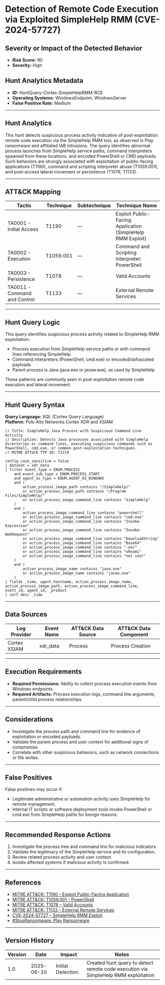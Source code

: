 # Detection of Remote Code Execution via Exploited SimpleHelp RMM (CVE-2024-57727)

## Severity or Impact of the Detected Behavior
- **Risk Score:** 90
- **Severity:** High

## Hunt Analytics Metadata

- **ID:** HuntQuery-Cortex-SimpleHelpRMM-RCE
- **Operating Systems:** WindowsEndpoint, WindowsServer
- **False Positive Rate:** Medium

---

## Hunt Analytics

This hunt detects suspicious process activity indicative of post-exploitation remote code execution via the SimpleHelp RMM tool, as observed in Play ransomware and affiliated IAB intrusions. The query identifies abnormal process launches from SimpleHelp service paths, command interpreters spawned from these locations, and encoded PowerShell or CMD payloads. Such behaviors are strongly associated with exploitation of public-facing applications (T1190), command and scripting interpreter abuse (T1059.001), and post-access lateral movement or persistence (T1078, T1133).

---

## ATT&CK Mapping

| Tactic                        | Technique   | Subtechnique | Technique Name                                            |
|-------------------------------|-------------|--------------|----------------------------------------------------------|
| TA0001 - Initial Access       | T1190       | —            | Exploit Public-Facing Application (SimpleHelp RMM Exploit)|
| TA0002 - Execution            | T1059.001   | —            | Command and Scripting Interpreter: PowerShell            |
| TA0003 - Persistence         | T1078       | —            | Valid Accounts                                           |
| TA0011 - Command and Control | T1133       | —            | External Remote Services                                 |

---

## Hunt Query Logic

This query identifies suspicious process activity related to SimpleHelp RMM exploitation:

- Process execution from SimpleHelp service paths or with command lines referencing SimpleHelp
- Command interpreters (PowerShell, cmd.exe) or encoded/obfuscated payloads
- Parent process is Java (java.exe or javaw.exe), as used by SimpleHelp

These patterns are commonly seen in post-exploitation remote code execution and lateral movement.

---

## Hunt Query Syntax

**Query Language:** XQL (Cortex Query Language)  
**Platform:** Polo Alto Networks Cortex XDR and XSIAM

```xql
// Title: SimpleHelp Java Process with Suspicious Command Line Activity
// Description: Detects Java processes associated with SimpleHelp directories or command lines, executing suspicious commands such as PowerShell, cmd.exe, or common post-exploitation techniques.
// MITRE ATT&CK TTP ID: T1219

config case_sensitive = false 
| dataset = xdr_data 
| filter event_type = ENUM.PROCESS 
    and event_sub_type = ENUM.PROCESS_START 
    and agent_os_type = ENUM.AGENT_OS_WINDOWS
    and (
        action_process_image_path contains "/SimpleHelp/"
        or action_process_image_path contains "/Program Files/SimpleHelp/"
        or action_process_image_command_line contains "SimpleHelp"
    )
    and (
        action_process_image_command_line contains "powershell"
        or action_process_image_command_line contains "cmd.exe"
        or action_process_image_command_line contains "Invoke-Expression"
        or action_process_image_command_line contains "Invoke-WebRequest"
        or action_process_image_command_line contains "DownloadString"
        or action_process_image_command_line contains "Base64"
        or action_process_image_command_line contains "-enc"
        or action_process_image_command_line contains "whoami"
        or action_process_image_command_line contains "net user"
    )
    and (
        action_process_image_name contains "java.exe"
        or action_process_image_name contains "javaw.exe"
    )
| fields _time, agent_hostname, action_process_image_name, action_process_image_path, action_process_image_command_line, event_id, agent_id, _product
| sort desc _time
```

---

## Data Sources

| Log Provider | Event Name       | ATT&CK Data Source  | ATT&CK Data Component  |
|--------------|------------------|---------------------|------------------------|
| Cortex XSIAM|    xdr_data       | Process             | Process Creation       |

---

## Execution Requirements

- **Required Permissions:** Ability to collect process execution events from Windows endpoints.
- **Required Artifacts:** Process execution logs, command line arguments, parent/child process relationships.

---

## Considerations

- Investigate the process path and command line for evidence of exploitation or encoded payloads.
- Validate the parent process and user context for additional signs of compromise.
- Correlate with other suspicious behaviors, such as network connections or file writes.

---

## False Positives

False positives may occur if:
- Legitimate administrative or automation activity uses SimpleHelp for remote management.
- Internal IT scripts or software deployment tools invoke PowerShell or cmd.exe from SimpleHelp paths for benign reasons.

---

## Recommended Response Actions

1. Investigate the process tree and command line for malicious indicators.
2. Validate the legitimacy of the SimpleHelp service and its configuration.
3. Review related process activity and user context.
4. Isolate affected systems if malicious activity is confirmed.

---

## References

- [MITRE ATT&CK: T1190 – Exploit Public-Facing Application](https://attack.mitre.org/techniques/T1190/)
- [MITRE ATT&CK: T1059.001 – PowerShell](https://attack.mitre.org/techniques/T1059/001/)
- [MITRE ATT&CK: T1078 – Valid Accounts](https://attack.mitre.org/techniques/T1078/)
- [MITRE ATT&CK: T1133 – External Remote Services](https://attack.mitre.org/techniques/T1133/)
- [CVE-2024-57727 – SimpleHelp RMM Exploit](https://nvd.nist.gov/vuln/detail/CVE-2024-57727)
- [#StopRansomware: Play Ransomware](https://www.cisa.gov/news-events/cybersecurity-advisories/aa23-352a)

---

## Version History

| Version | Date       | Impact            | Notes                                                                                      |
|---------|------------|-------------------|--------------------------------------------------------------------------------------------|
| 1.0     | 2025-06-10 | Initial Detection | Created hunt query to detect remote code execution via SimpleHelp RMM exploitation          |
